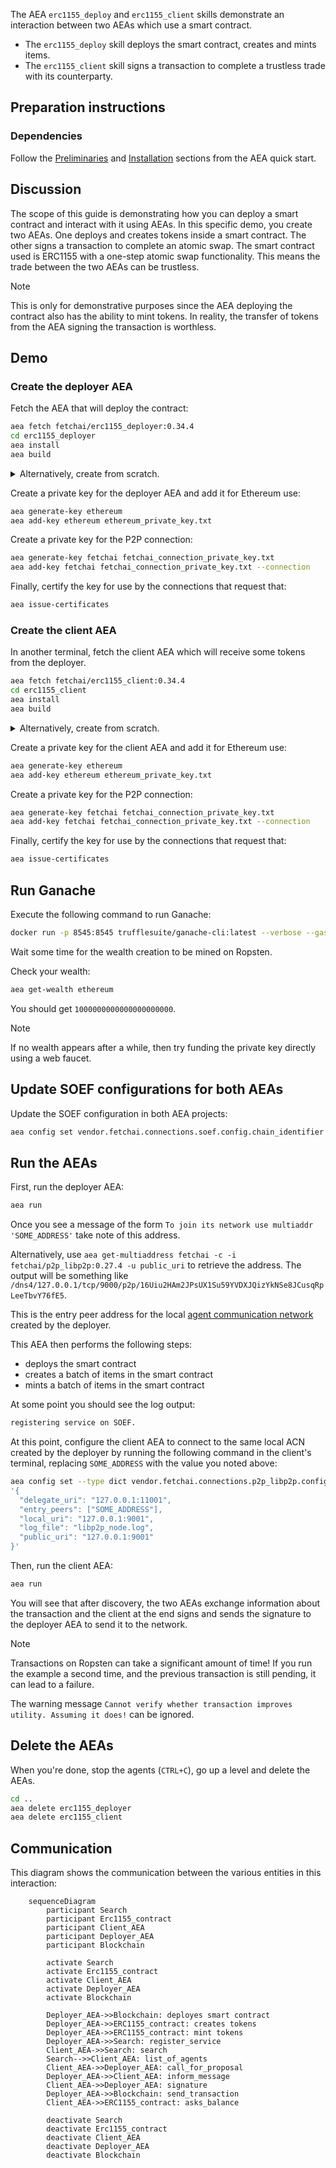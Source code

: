 The AEA `erc1155_deploy` and `erc1155_client` skills demonstrate an interaction between two AEAs which use a smart contract.

* The `erc1155_deploy` skill deploys the smart contract, creates and mints items. 
* The `erc1155_client` skill signs a transaction to complete a trustless trade with its counterparty.

## Preparation instructions
 
### Dependencies

Follow the <a href="../quickstart/#preliminaries">Preliminaries</a> and <a href="../quickstart/#installation">Installation</a> sections from the AEA quick start.

## Discussion

The scope of this guide is demonstrating how you can deploy a smart contract and interact with it using AEAs. In this specific demo, you create two AEAs. One deploys and creates tokens inside a smart contract. The other signs a transaction to complete an atomic swap. The smart contract used is ERC1155 with a one-step atomic swap functionality. This means the trade between the two AEAs can be trustless.

<div class="admonition note">
  <p class="admonition-title">Note</p>
  <p>This is only for demonstrative purposes since the AEA deploying the contract also has the ability to mint tokens. In reality, the transfer of tokens from the AEA signing the transaction is worthless.</p>
</div>

## Demo

### Create the deployer AEA

Fetch the AEA that will deploy the contract:

``` bash
aea fetch fetchai/erc1155_deployer:0.34.4
cd erc1155_deployer
aea install
aea build
```

<details><summary>Alternatively, create from scratch.</summary>
<p>

Create the AEA that will deploy the contract.

``` bash
aea create erc1155_deployer
cd erc1155_deployer
aea add connection fetchai/p2p_libp2p:0.27.4
aea add connection fetchai/soef:0.27.5
aea add connection fetchai/ledger:0.21.4
aea add skill fetchai/erc1155_deploy:0.31.5
aea config set --type dict agent.dependencies \
'{
  "aea-ledger-fetchai": {"version": "<2.0.0,>=1.0.0"},
  "aea-ledger-ethereum": {"version": "<2.0.0,>=1.0.0"},
  "aea-ledger-cosmos": {"version": "<2.0.0,>=1.0.0"}
}'
aea config set agent.default_connection fetchai/p2p_libp2p:0.27.4
aea config set --type dict agent.default_routing \
'{
  "fetchai/contract_api:1.1.6": "fetchai/ledger:0.21.4",
  "fetchai/ledger_api:1.1.6": "fetchai/ledger:0.21.4",
  "fetchai/oef_search:1.1.6": "fetchai/soef:0.27.5"
}'
aea config set --type list vendor.fetchai.connections.p2p_libp2p.cert_requests \
'[{"identifier": "acn", "ledger_id": "ethereum", "not_after": "2023-01-01", "not_before": "2022-01-01", "public_key": "fetchai", "save_path": ".certs/conn_cert.txt"}]'
aea install
aea build
```

And change the default ledger:
``` bash
aea config set agent.default_ledger ethereum
```

</p>
</details>

Create a private key for the deployer AEA and add it for Ethereum use:

``` bash
aea generate-key ethereum
aea add-key ethereum ethereum_private_key.txt
```

Create a private key for the P2P connection:

``` bash
aea generate-key fetchai fetchai_connection_private_key.txt
aea add-key fetchai fetchai_connection_private_key.txt --connection
```

Finally, certify the key for use by the connections that request that:

``` bash
aea issue-certificates
```

### Create the client AEA

In another terminal, fetch the client AEA which will receive some tokens from the deployer.

``` bash
aea fetch fetchai/erc1155_client:0.34.4
cd erc1155_client
aea install
aea build
```

<details><summary>Alternatively, create from scratch.</summary>
<p>

Create the AEA that will get some tokens from the deployer.

``` bash
aea create erc1155_client
cd erc1155_client
aea add connection fetchai/p2p_libp2p:0.27.4
aea add connection fetchai/soef:0.27.5
aea add connection fetchai/ledger:0.21.4
aea add skill fetchai/erc1155_client:0.29.5
aea config set --type dict agent.dependencies \
'{
  "aea-ledger-fetchai": {"version": "<2.0.0,>=1.0.0"},
  "aea-ledger-ethereum": {"version": "<2.0.0,>=1.0.0"},
  "aea-ledger-cosmos": {"version": "<2.0.0,>=1.0.0"}
}'
aea config set agent.default_connection fetchai/p2p_libp2p:0.27.4
aea config set --type dict agent.default_routing \
'{
  "fetchai/contract_api:1.1.6": "fetchai/ledger:0.21.4",
  "fetchai/ledger_api:1.1.6": "fetchai/ledger:0.21.4",
  "fetchai/oef_search:1.1.6": "fetchai/soef:0.27.5"
}'
aea config set --type list vendor.fetchai.connections.p2p_libp2p.cert_requests \
'[{"identifier": "acn", "ledger_id": "ethereum", "not_after": "2023-01-01", "not_before": "2022-01-01", "public_key": "fetchai", "save_path": ".certs/conn_cert.txt"}]'
aea install
aea build
```

And change the default ledger:
``` bash
aea config set agent.default_ledger ethereum
```

</p>
</details>

Create a private key for the client AEA and add it for Ethereum use:

``` bash
aea generate-key ethereum
aea add-key ethereum ethereum_private_key.txt
```

Create a private key for the P2P connection:

``` bash
aea generate-key fetchai fetchai_connection_private_key.txt
aea add-key fetchai fetchai_connection_private_key.txt --connection
```

Finally, certify the key for use by the connections that request that:
``` bash
aea issue-certificates
```

## Run Ganache

Execute the following command to run Ganache:
``` bash
docker run -p 8545:8545 trufflesuite/ganache-cli:latest --verbose --gasPrice=0 --gasLimit=0x1fffffffffffff --account="$(cat erc1155_deployer/ethereum_private_key.txt),1000000000000000000000" --account="$(cat erc1155_client/ethereum_private_key.txt),1000000000000000000000"
```

Wait some time for the wealth creation to be mined on Ropsten.

Check your wealth:

``` bash
aea get-wealth ethereum
```

You should get `1000000000000000000000`.

<div class="admonition note">
  <p class="admonition-title">Note</p>
  <p>If no wealth appears after a while, then try funding the private key directly using a web faucet.</p>
</div>


## Update SOEF configurations for both AEAs

Update the SOEF configuration in both AEA projects:
``` bash
aea config set vendor.fetchai.connections.soef.config.chain_identifier ethereum
```

## Run the AEAs

First, run the deployer AEA:

``` bash 
aea run
```

Once you see a message of the form `To join its network use multiaddr 'SOME_ADDRESS'` take note of this address. 

Alternatively, use `aea get-multiaddress fetchai -c -i fetchai/p2p_libp2p:0.27.4 -u public_uri` to retrieve the address. The output will be something like `/dns4/127.0.0.1/tcp/9000/p2p/16Uiu2HAm2JPsUX1Su59YVDXJQizYkNSe8JCusqRpLeeTbvY76fE5`.

This is the entry peer address for the local <a href="../acn">agent communication network</a> created by the deployer.

This AEA then performs the following steps:

 * deploys the smart contract
 * creates a batch of items in the smart contract
 * mints a batch of items in the smart contract

At some point you should see the log output:
``` bash
registering service on SOEF.
```

At this point, configure the client AEA to connect to the same local ACN created by the deployer by running the following command in the client's terminal, replacing `SOME_ADDRESS` with the value you noted above:
``` bash
aea config set --type dict vendor.fetchai.connections.p2p_libp2p.config \
'{
  "delegate_uri": "127.0.0.1:11001",
  "entry_peers": ["SOME_ADDRESS"],
  "local_uri": "127.0.0.1:9001",
  "log_file": "libp2p_node.log",
  "public_uri": "127.0.0.1:9001"
}'
```

Then, run the client AEA:

``` bash 
aea run
```

You will see that after discovery, the two AEAs exchange information about the transaction and the client at the end signs and sends the signature to the deployer AEA to send it to the network.

<div class="admonition note">
  <p class="admonition-title">Note</p>
  <p>Transactions on Ropsten can take a significant amount of time! If you run the example a second time, and the previous transaction is still pending, it can lead to a failure.

  The warning message `Cannot verify whether transaction improves utility. Assuming it does!` can be ignored.
  </p>
</div>

## Delete the AEAs

When you're done, stop the agents (`CTRL+C`), go up a level and delete the AEAs.

``` bash 
cd ..
aea delete erc1155_deployer
aea delete erc1155_client
```

## Communication

This diagram shows the communication between the various entities in this interaction:

``` mermaid
    sequenceDiagram
        participant Search
        participant Erc1155_contract
        participant Client_AEA
        participant Deployer_AEA
        participant Blockchain

        activate Search
        activate Erc1155_contract
        activate Client_AEA
        activate Deployer_AEA
        activate Blockchain
        
        Deployer_AEA->>Blockchain: deployes smart contract
        Deployer_AEA->>ERC1155_contract: creates tokens
        Deployer_AEA->>ERC1155_contract: mint tokens       
        Deployer_AEA->>Search: register_service
        Client_AEA->>Search: search
        Search-->>Client_AEA: list_of_agents
        Client_AEA->>Deployer_AEA: call_for_proposal
        Deployer_AEA->>Client_AEA: inform_message
        Client_AEA->>Deployer_AEA: signature
        Deployer_AEA->>Blockchain: send_transaction
        Client_AEA->>ERC1155_contract: asks_balance
        
        deactivate Search
        deactivate Erc1155_contract
        deactivate Client_AEA
        deactivate Deployer_AEA
        deactivate Blockchain
```